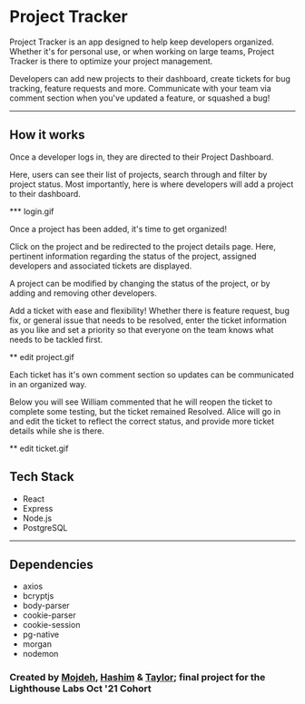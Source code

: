# Project Tracker

Project Tracker is an app designed to help keep developers organized.  Whether it's for personal use, or when working on large teams, Project Tracker is there to optimize your project management.

 Developers can add new projects to their dashboard, create tickets for bug tracking, feature requests and more.  Communicate with your team via comment section when you've updated a feature, or squashed a bug!

***

## How it works
Once a developer logs in, they are directed to their Project Dashboard.

Here, users can see their list of projects, search through and filter by project status.  Most importantly, here is where developers will add a project to their dashboard.

*** login.gif

Once a project has been added, it's time to get organized!

Click on the project and be redirected to the project details page.  Here, pertinent information regarding the status of the project, assigned developers and associated tickets are displayed.

A project can be modified by changing the status of the project, or by adding and removing other developers.

Add a ticket with ease and flexibility!  Whether there is feature request, bug fix, or general issue that needs to be resolved, enter the ticket information as you like and set a priority so that everyone on the team knows what needs to be tackled first.

** edit project.gif

Each ticket has it's own comment section so updates can be communicated in an organized way.

Below you will see William commented that he will reopen the ticket to complete some testing, but the ticket remained Resolved.  Alice will go in and edit the ticket to reflect the correct status, and provide more ticket details while she is there.

** edit ticket.gif



## Tech Stack
- React
- Express
- Node.js
- PostgreSQL

***

## Dependencies
- axios
- bcryptjs
- body-parser
- cookie-parser
- cookie-session
- pg-native
- morgan
- nodemon
















### Created by [Mojdeh](https://github.com/Mojdehh), [Hashim](https://github.com/sharifhashim) & [Taylor](https://github.com/taylornoj); final project for the Lighthouse Labs Oct '21 Cohort 

